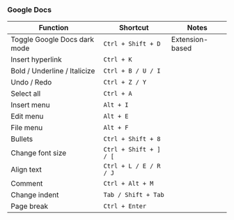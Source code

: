 ### Google Docs

| **Function**                 | **Shortcut**           | **Notes**       |
| ---------------------------- | ---------------------- | --------------- |
| Toggle Google Docs dark mode | `Ctrl + Shift + D`     | Extension-based |
| Insert hyperlink             | `Ctrl + K`             |                 |
| Bold / Underline / Italicize | `Ctrl + B / U / I`     |                 |
| Undo / Redo                  | `Ctrl + Z / Y`         |                 |
| Select all                   | `Ctrl + A`             |                 |
| Insert menu                  | `Alt + I`              |                 |
| Edit menu                    | `Alt + E`              |                 |
| File menu                    | `Alt + F`              |                 |
| Bullets                      | `Ctrl + Shift + 8`     |                 |
| Change font size             | `Ctrl + Shift + ] / [` |                 |
| Align text                   | `Ctrl + L / E / R / J` |                 |
| Comment                      | `Ctrl + Alt + M`       |                 |
| Change indent                | `Tab / Shift + Tab`    |                 |
| Page break                   | `Ctrl + Enter`         |                 |
